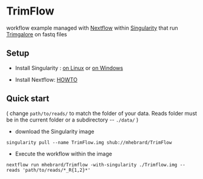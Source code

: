 # TrimFlow
workflow example managed with [Nextflow](https://www.nextflow.io/) within [Singularity](http://singularity.lbl.gov/) that run [Trimgalore](https://github.com/FelixKrueger/TrimGalore) on fastq files

## Setup
* Install Singularity : [on Linux](http://singularity.lbl.gov/install-linux) or [on Windows](http://singularity.lbl.gov/install-windows)

* Install Nextflow: [HOWTO](https://www.nextflow.io/#GetStarted)

## Quick start
( change ```path/to/reads/``` to match the folder of your data.
Reads folder must be in the current folder or a subdirectory -- ```./data/``` )

[//]: # (* let nextflow download the workflow files and the singularity image automatically)
[//]: # (nextflow run mhebrard/TrimFlow  --reads 'path/to/reads/*_R{1,2}*')

[//]: # (* download the workflow files manually)
[//]: # (nextflow pull mhebrard/TrimFlow)

* download the Singularity image

```
singularity pull --name TrimFlow.img shub://mhebrard/TrimFlow
```

* Execute the workflow within the image

 ```
 nextflow run mhebrard/Trimflow -with-singularity ./Trimflow.img --reads 'path/to/reads/*_R{1,2}*'
```
